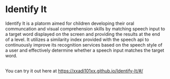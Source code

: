 <h1>Identify It</h1>
Identify It is a platorm aimed for children developing their oral communcation and visual comprehension skills by matching speech input to a target word displayed on the screen and providing the results at the end of a level. It utilizes a similarity index provided with the speech api to continuously improve its recognition services based on the speech style of a user and effectively determine whether a speech input matches the target word. 
<br/> <br/>

You can try it out here at https://xxadi101xx.github.io/Identify-It/#/
